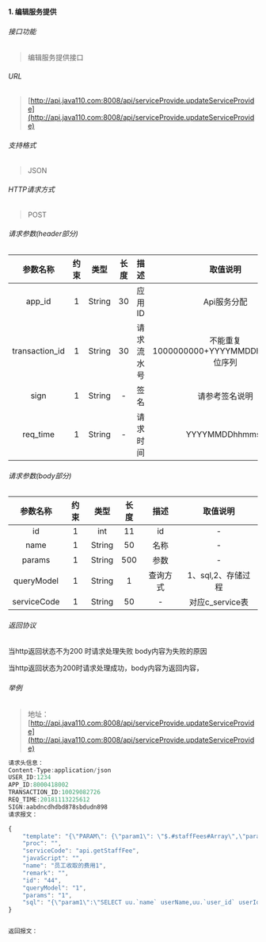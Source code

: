 

**1\. 编辑服务提供**
###### 接口功能
> 编辑服务提供接口

###### URL
> [http://api.java110.com:8008/api/serviceProvide.updateServiceProvide](http://api.java110.com:8008/api/serviceProvide.updateServiceProvide)

###### 支持格式
> JSON

###### HTTP请求方式
> POST

###### 请求参数(header部分)
|参数名称|约束|类型|长度|描述|取值说明|
| :-: | :-: | :-: | :-: | :-: | :-:|
|app_id|1|String|30|应用ID|Api服务分配                      |
|transaction_id|1|String|30|请求流水号|不能重复 1000000000+YYYYMMDDhhmmss+6位序列 |
|sign|1|String|-|签名|请参考签名说明|
|req_time|1|String|-|请求时间|YYYYMMDDhhmmss|

###### 请求参数(body部分)
|参数名称|约束|类型|长度|描述|取值说明|
| :-: | :-: | :-: | :-: | :-: | :-: |
|id|1|int|11|id|-|
|name|1|String|50|名称|-|
|params|1|String|500|参数|-|
|queryModel|1|String|1|查询方式| 1、sql,2、存储过程|
|serviceCode|1|String|50|-|对应c_service表|


###### 返回协议

当http返回状态不为200 时请求处理失败 body内容为失败的原因

当http返回状态为200时请求处理成功，body内容为返回内容，


###### 举例
> 地址：[http://api.java110.com:8008/api/serviceProvide.updateServiceProvide](http://api.java110.com:8008/api/serviceProvide.updateServiceProvide)

``` javascript
请求头信息：
Content-Type:application/json
USER_ID:1234
APP_ID:8000418002
TRANSACTION_ID:10029082726
REQ_TIME:20181113225612
SIGN:aabdncdhdbd878sbdudn898
请求报文：

{
	"template": "{\"PARAM\": {\"param1\": \"$.#staffFees#Array\",\"param2\":\"$.##Object\"},\"TEMPLATE\": {}}",
	"proc": "",
	"serviceCode": "api.getStaffFee",
	"javaScript": "",
	"name": "员工收取的费用1",
	"remark": "",
	"id": "44",
	"queryModel": "1",
	"params": "1",
	"sql": "{\"param1\":\"SELECT uu.`name` userName,uu.`user_id` userId,SUM(bpfd.`receivable_amount`) receivableAmount,SUM(bpfd.`received_amount`) receivedAmount\n FROM c_orders co,c_business cb,business_pay_fee_detail bpfd,u_user uu,s_store_user su\nWHERE co.`o_id` = cb.`o_id`\nAND cb.`b_id` = bpfd.`b_id`\nAND co.`user_id` = uu.`user_id`\nAND uu.`user_id` = su.`user_id`\n<if test=\\\"storeId !=null and storeId !=''\\\">\nand su.`store_id` = #storeId#\n</if>\n<if test=\\\"userCode !=null and userCode !=''\\\">\nand uu.`user_id` = #userCode#\n</if>\n<if test=\\\"startTime!=null \\\">\nAND co.`create_time` &gt;= #startTime#\n</if>\n<if test=\\\"endTime !=null \\\">\nAND co.`create_time` &lt;= #endTime#\n</if>\ngroup by uu.`name`,uu.`user_id`\nlimit #page#,#row#\",\n\"param2\":\"select count(1) total from (SELECT uu.`name`,uu.`user_id`\n FROM c_orders co,c_business cb,business_pay_fee_detail bpfd,u_user uu,s_store_user su\nWHERE co.`o_id` = cb.`o_id`\nAND cb.`b_id` = bpfd.`b_id`\nAND co.`user_id` = uu.`user_id`\nAND uu.`user_id` = su.`user_id`\n<if test=\\\"storeId !=null and storeId !=''\\\">\nand su.`store_id` = #storeId#\n</if>\n<if test=\\\"userCode !=null and userCode !=''\\\">\nand uu.`user_id` = #userCode#\n</if>\n<if test=\\\"startTime!=null \\\">\nAND co.`create_time` &gt;= #startTime#\n</if>\n<if test=\\\"endTime !=null \\\">\nAND co.`create_time` &lt;= #endTime#\n</if>\ngroup by uu.`name`,uu.`user_id`) t\"\n}"
}


返回报文：

```
